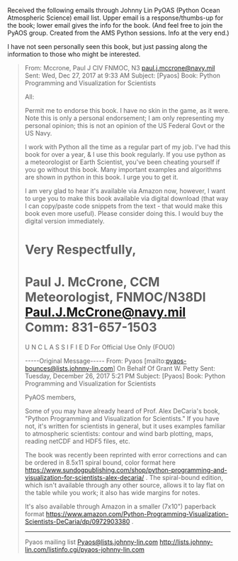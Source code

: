 Received the following emails through Johnny Lin PyOAS (Python Ocean Atmospheric Science) email list.
Upper email is a response/thumbs-up for the book; lower email gives the info for the book.
(And feel free to join the PyAOS group.  Created from the AMS Python sessions.  Info at the very end.)

I have not seen personally seen this book, but just passing along the information to those who might be interested.

> From: Mccrone, Paul J CIV FNMOC, N3 <paul.j.mccrone@navy.mil> 
> Sent: Wed, Dec 27, 2017 at 9:33 AM
> Subject: [Pyaos] Book: Python Programming and Visualization for Scientists
>
> All:
> 
> Permit me to endorse this book.  I have no skin in the game, as it were.  Note this is only a personal endorsement; I am only representing my personal opinion; this is not an opinion of the US Federal Govt or the US Navy.
> 
> I work with Python all the time as a regular part of my job. I've had this book for over a year, & I use this book regularly. If you use python as a meteorologist or Earth Scientist, you've been cheating yourself if you go without this book. Many important examples and algorithms are shown in python in this book. I urge you to get it.
> 
> I am very glad to hear it's available via Amazon now, however, I want to urge you to make this book available via digital download (that way I can copy/paste code snippets from the text - that would make this book even more useful). Please consider doing  this. I would buy the digital version immediately.
> 
> Very Respectfully,
> ===========================
> Paul J. McCrone, CCM
> Meteorologist, FNMOC/N38DI
> Paul.J.McCrone@navy.mil
> Comm: 831-657-1503
> ===========================
> U N C L A S S I F I E D For Official Use Only (FOUO)
> 
> 
> 
> 
> -----Original Message-----
> From: Pyaos [mailto:pyaos-bounces@lists.johnny-lin.com] On Behalf Of Grant W. Petty
> Sent: Tuesday, December 26, 2017 5:21 PM
> Subject: [Pyaos] Book: Python Programming and Visualization for Scientists
> 
> 
> PyAOS members,
> 
> 
> Some of you may have already heard of Prof. Alex DeCaria's book, "Python Programming and Visualization for Scientists."  If you have not, it's written for scientists in general, but it uses examples familiar to atmospheric scientists:  contour and wind barb plotting, maps, reading netCDF and HDF5 files, etc.
> 
> The book was recently been reprinted with error corrections and can be ordered in 8.5x11 spiral bound, color format here <https://www.sundogpublishing.com/shop/python-programming-and-visualization-for-scientists-alex-decaria/> . The spiral-bound edition, which isn't available through any other source, allows it to lay flat on the table while you work; it also has wide margins for notes.
> 
> It's also available through Amazon in a smaller (7x10") paperback format <https://www.amazon.com/Python-Programming-Visualization-Scientists-DeCaria/dp/0972903380> .
> 
> _______________________________________________
> Pyaos mailing list
> Pyaos@lists.johnny-lin.com
> http://lists.johnny-lin.com/listinfo.cgi/pyaos-johnny-lin.com

